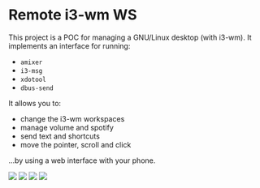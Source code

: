 Remote i3-wm WS
===============

This project is a POC for managing a GNU/Linux desktop (with i3-wm). It implements an interface for running:

* `amixer`
* `i3-msg`
* `xdotool`
* `dbus-send`

It allows you to:

* change the i3-wm workspaces
* manage volume and spotify
* send text and shortcuts
* move the pointer, scroll and click

…by using a web interface with your phone.

![](https://upload.deblan.org/u/2018-02/5a79780f.png)
![](https://upload.deblan.org/u/2018-02/5a797815.png)
![](https://upload.deblan.org/u/2018-02/5a798866.png)
![](https://upload.deblan.org/u/2018-02/5a79781e.png)

